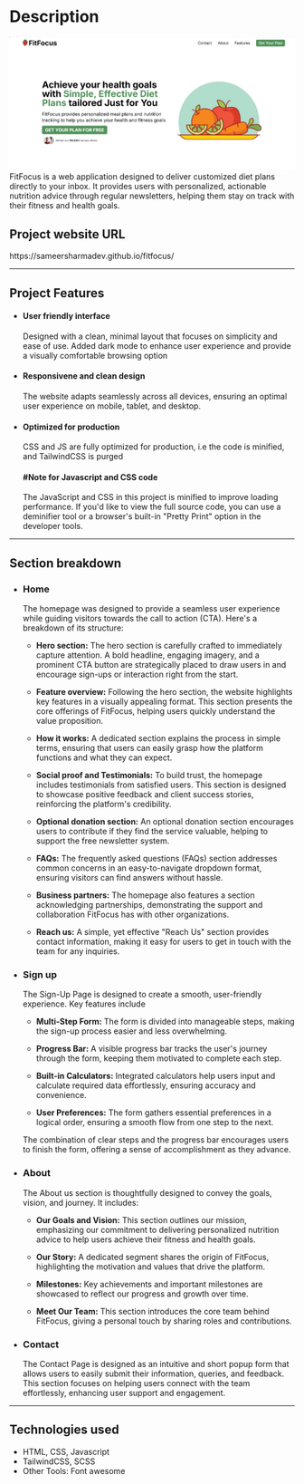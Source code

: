 <h1>Description</h2>
<img src="./img/image.png" alt="Image">
FitFocus is a web application designed to deliver customized diet plans directly to your inbox. It provides users with personalized, actionable nutrition advice through regular newsletters, helping them stay on track with their fitness and health goals.
<h2>Project website URL </h2>
https://sameersharmadev.github.io/fitfocus/
</br>
<hr>

<h2>Project Features</h2>

+ <h4>User friendly interface</h4>
  Designed with a clean, minimal layout that focuses on simplicity and ease of use.
  Added dark mode to enhance user experience and provide a visually comfortable browsing option
+ <h4>Responsivene and clean design</h4>
  The website adapts seamlessly across all devices, ensuring an optimal user experience on mobile, tablet, and desktop.
+ <h4>Optimized for production</h4>
  CSS and JS are fully optimized for production, i.e  the code is minified, and TailwindCSS is purged
  <h4> #Note for Javascript and CSS code</h4>
  The JavaScript and CSS in this project is minified to improve loading performance. If you'd like to view the full source code, you can use a deminifier tool or a browser's built-in "Pretty Print" option in the developer tools.
<hr>


<h2>Section breakdown</h2>

+ <h3>Home</h3>
  The homepage was designed to provide a seamless user experience while guiding visitors towards the call to action (CTA). Here's a breakdown of its structure:

  + <b>Hero section:</b> The hero section is carefully crafted to immediately capture attention. A bold headline, engaging imagery, and a prominent CTA button are strategically placed to draw users in and encourage sign-ups or interaction right from the start.

  + <b>Feature overview:</b> Following the hero section, the website highlights key features in a visually appealing format. This section presents the core offerings of FitFocus, helping users quickly understand the value proposition.

  + <b>How it works:</b> A dedicated section explains the process in simple terms, ensuring that users can easily grasp how the platform functions and what they can expect.

  + <b> Social proof and Testimonials:</b> To build trust, the homepage includes testimonials from satisfied users. This section is designed to showcase positive feedback and client success stories, reinforcing the platform's credibility.

  + <b>Optional donation section:</b> An optional donation section encourages users to contribute if they find the service valuable, helping to support the free newsletter system.

  + <b>FAQs:</b> The frequently asked questions (FAQs) section addresses common concerns in an easy-to-navigate dropdown format, ensuring visitors can find answers without hassle.

  + <b>Business partners:</b> The homepage also features a section acknowledging partnerships, demonstrating the support and collaboration FitFocus has with other organizations.

  + <b>Reach us:</b> A simple, yet effective "Reach Us" section provides contact information, making it easy for users to get in touch with the team for any inquiries.
 
     
+ <h3>Sign up</h3>

  The Sign-Up Page is designed to create a smooth, user-friendly experience. Key features include 
  
  + <b>Multi-Step Form:</b> The form is divided into manageable steps, making the sign-up process easier and less overwhelming.
  
  + <b>Progress Bar:</b> A visible progress bar tracks the user's journey through the form, keeping them motivated to complete each step.
    
  + <b>Built-in Calculators:</b> Integrated calculators help users input and calculate required data effortlessly, ensuring accuracy and convenience.
    
  + <b>User Preferences:</b> The form gathers essential preferences in a logical order, ensuring a smooth flow from one step to the next.
    
  The combination of clear steps and the progress bar encourages users to finish the form, offering a sense of accomplishment as they advance.

 
+ <h3>About</h3>
  The About us section is thoughtfully designed to convey the goals, vision, and journey. It includes:

  + <b>Our Goals and Vision:</b> This section outlines our mission, emphasizing our commitment to delivering personalized nutrition advice to help users achieve their fitness and health goals.
  
  + <b>Our Story:</b> A dedicated segment shares the origin of FitFocus, highlighting the motivation and values that drive the platform.
  
  + <b>Milestones:</b> Key achievements and important milestones are showcased to reflect our progress and growth over time.
  
  + <b>Meet Our Team:</b> This section introduces the core team behind FitFocus, giving a personal touch by sharing roles and contributions.
+ <h3>Contact</h3>
  The Contact Page is designed as an intuitive and short popup form that allows users to easily submit their information, queries, and feedback. This section focuses on helping users connect with the team effortlessly, enhancing user support and engagement.
<hr>
<h2>Technologies used</h2>

+ HTML, CSS, Javascript
+ TailwindCSS, SCSS
+ Other Tools: Font awesome

